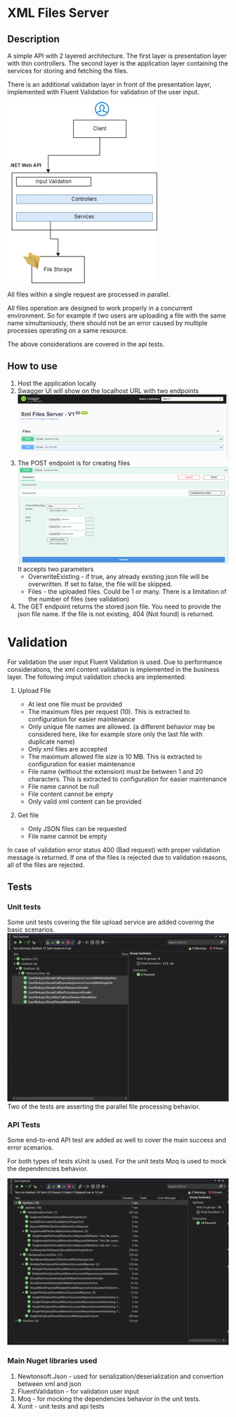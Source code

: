 # XML Files Server

## Description

A simple API with 2 layered architecture. The first layer is presentation layer with thin controllers. The second layer is the application layer containing the services for storing and fetching the files.

There is an additional validation layer in front of the presentation layer, implemented with Fluent Validation for validation of the user input.

![alt](./resources/infrastructure.jpg)

All files within a single request are processed in parallel.

All files operation are designed to work properly in a concurrent environment. So for example if two users are uploading a file with the same name simultaniously, there should not be an error caused by multiple processes operating on a same resource.

The above considerations are covered in the api tests.

## How to use

1. Host the application locally
1. Swagger UI will show on the localhost URL with two endpoints
   ![alt](./resources/swagger.PNG)
1. The POST endpoint is for creating files
   ![alt](./resources/swagger-post.PNG)
   It accepts two parameters
   - OverwriteExisting - if true, any already existing json file will be overwritten. If set to false, the file will be skipped.
   - Files - the uploaded files. Could be 1 or many. There is a limitation of the number of files (see validation)
1. The GET endpoint returns the stored json file. You need to provide the json file name. If the file is not existing, 404 (Not found) is returned.

# Validation

For validation the user input Fluent Validation is used. Due to performance considerations, the xml content validation is implemented in the business layer.
The following imput validation checks are implemented:

1. Upload FIle

   - At lest one file must be provided
   - The maximum files per request (10). This is extracted to configuration for easier maintenance
   - Only unique file names are allowed. (a different behavior may be considered here, like for example store only the last file with duplicate name)
   - Only xml files are accepted
   - The maximum allowed file size is 10 MB. This is extracted to configuration for easier maintenance
   - File name (without the extension) must be between 1 and 20 characters. This is extracted to configuration for easier maintenance
   - File name cannot be null
   - File content cannot be empty
   - Only valid xml content can be provided

2. Get file
   - Only JSON files can be requested
   - File name cannot be empty

In case of validation error status 400 (Bad request) with proper validation message is returned. If one of the files is rejected due to validation reasons, all of the files are rejected.

## Tests

### Unit tests

Some unit tests covering the file upload service are added covering the basic scenarios.
![alt](./resources/unit%20tests.PNG)
Two of the tests are asserting the parallel file processing behavior.

### API Tests

Some end-to-end API test are added as well to cover the main success and error scenarios.

For both types of tests xUnit is used. For the unit tests Moq is used to mock the dependencies behavior.

![alt](./resources/api-tests.PNG)

### Main Nuget libraries used

1. Newtonsoft.Json - used for serialization/deserialization and convertion between xml and json
1. FluentValidation - for validation user input
1. Moq - for mocking the dependencies behavior in the unit tests.
1. Xunit - unit tests and api tests
